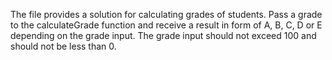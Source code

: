 The file provides a solution for calculating grades of students.
Pass a grade to the calculateGrade function and receive a result in form of A, B, C, D or E depending on the grade input. The grade input should not exceed 100 and should not be less than 0.